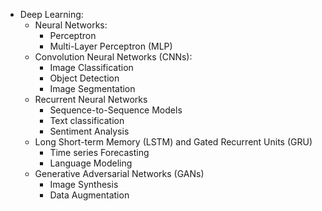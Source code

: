 - Deep Learning:
	- Neural Networks: 
		- Perceptron
		- Multi-Layer Perceptron (MLP)
	- Convolution Neural Networks (CNNs):
		- Image Classification
		- Object Detection
		- Image Segmentation
	- Recurrent Neural Networks
		- Sequence-to-Sequence Models
		- Text classification
		- Sentiment Analysis
	- Long Short-term Memory (LSTM) and Gated Recurrent Units (GRU)
		- Time series Forecasting
		- Language Modeling
	- Generative Adversarial Networks (GANs)
		- Image Synthesis
		- Data Augmentation
